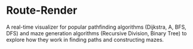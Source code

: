 # Route-Render
A real-time visualizer for popular pathfinding algorithms (Dijkstra, A, BFS, DFS) and maze generation algorithms (Recursive Division, Binary Tree) to explore how they work in finding paths and constructing mazes.
